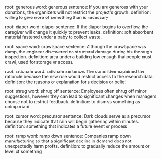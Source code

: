 root: generous
word: generous
sentence: If you are generous with your donations, the organizers will not restrict the project's growth.
definition: willing to give more of something than is necessary

root: diaper
word: diaper
sentence: If the diaper begins to overflow, the caregiver will change it quickly to prevent leaks.
definition: soft absorbent material fastened under a baby to collect waste.

root: space
word: crawlspace
sentence: Although the crawlspace was damp, the engineer discovered no structural damage during his thorough inspection.
definition: area under a building low enough that people must crawl, used for storage or access.

root: rationale
word: rationale
sentence: The committee explained the rationale because the new rule would restrict access to the research data.
definition: the reasons or explanation for a decision or belief.

root: shrug
word: shrug off
sentence: Employees often shrug off minor suggestions, however they can lead to significant changes when managers choose not to restrict feedback.
definition: to dismiss something as unimportant

root: cursor
word: precursor
sentence: Dark clouds serve as a precursor because they indicate that rain will begin gathering within minutes.
definition: something that indicates a future event or process

root: ramp
word: ramp down
sentence: Companies ramp down manufacturing so that a significant decline in demand does not unexpectedly harm profits.
definition: to gradually reduce the amount or level of something
